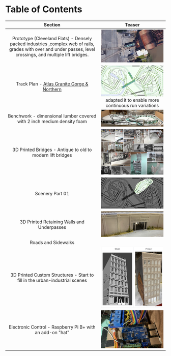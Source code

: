 # Table of Contents

Section         | Teaser         
:-------------------------:|:---------------------------:
Prototype (Cleveland Flats) - Densely packed industries ,complex web of rails, grades with over and under passes, level crossings, and multiple lift bridges.  |   ![Turnout at Lift Bridge](toc/tocTurnoutAtLiftBridge.png)
Track Plan - [Atlas Granite Gorge & Northern](https://www.modeltrainforum.com/picture.php?albumid=241&pictureid=2492) |  ![Plan](toc/tocRev8s.png) adapted it to enable more continuous run variations
Benchwork - dimensional lumber covered with 2 inch medium density foam |  ![Benchwork](toc/tocIMG_0104.png)
3D Printed Bridges - Antique to old to modern lift bridges | ![Models and Prototype Inspirations](toc/tocCustom3DPrintedModels.png)
Scenery Part 01 |  ![Image of steel viaduct](toc/tocArea00.png)
3D Printed Retaining Walls and Underpasses |  ![Setting](toc/tocRetainingWall_p.png)
Roads and Sidewalks | 
3D Printed Custom Structures - Start to fill in the urban-industrial scenes | ![](toc/tocHydeBuilding.png)
Electronic Control - Raspberry Pi B+ with an add-on "hat" | ![Electronic Control](toc/tocIMG_0129s.png)
